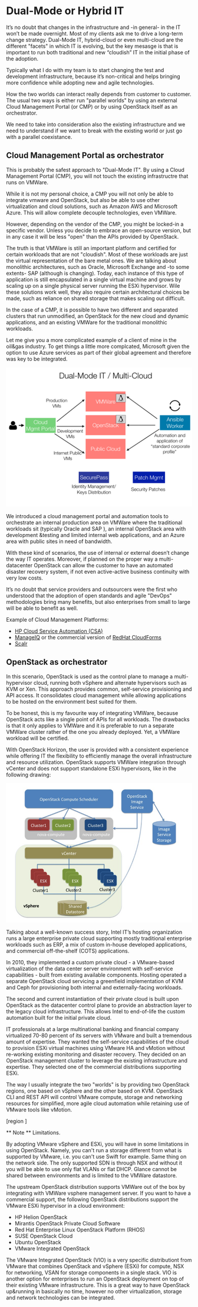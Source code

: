 # Dual-Mode or Hybrid IT

It’s no doubt that changes in the infrastructure and -in general- in the IT won’t be made overnight. Most of my clients ask me to drive a long-term change strategy. Dual-Mode IT, hybrid-cloud or even multi-cloud are the different "facets" in which IT is evolving, but the key mesasge is that is important to run both traditional and new “cloudish” IT in the initial phase of the adoption.

Typically what I do with my team is to start changing the test and development infrastructure, because it’s non-critical and helps bringing more confidence while adopting new and agile technologies.

How the two worlds can interact really depends from customer to customer.
The usual two ways is either run "parallel worlds" by using an external Cloud Management Portal (or CMP) or by using OpenStack itself as an orchestrator.

We need to take into consideration also the existing infrastructure and we need to understand if we want to break with the existing world or just go with a parallel coexistance.

## Cloud Management Portal as orchestrator

This is probably the safest approach to "Dual-Mode IT". By using a Cloud Management Portal (CMP), you will not touch the existing infrastructre that runs on VMWare.

While it is not my personal choice, a CMP you will not only be able to integrate vmware and OpenStack, but also be able to use other virtualization and cloud solutions, such as Amazon AWS and Microsoft Azure. This will allow complete decouple technologies, even VMWare.

However, depending on the vendor of the CMP, you might be locked-in a specific vendor. Unless you decide to embrace an open-source version, but in any case it will be less "open" than the APIs provided by OpenStack.

The truth is that VMWare is still an important platform and certified for certain workloads that are not "cloudish". Most of these workloads are just the virtual representation of the bare metal ones. We are talking about monolithic architectures, such as Oracle, Microsoft Exchange and -to some extents- SAP (although is changing). Today, each instance of this type of application is still encapsulated in a single virtual machine and grows by scaling up on a single physical server running the ESXi hypervisor. Wile these solutions work well, they also require certain architectural choices be made, such as reliance on shared storage that makes scaling out difficult.

In the case of a CMP, it is possible to have two different and separated clusters that run unmodified, an OpenStack for the new cloud and dynamic applications, and an existing VMWare for the traditional monolithic workloads.

Let me give you a more complicated example of a client of mine in the oil&gas industry. To get things a little more complcated, Microsoft given the option to use Azure services as part of their global agreement and therefore was key to be integrated.

![](images/hybrid_dualmode_it.jpg)

We introduced a cloud management portal and automation tools to orchestrate an internal production area on VMWare where the traditional workloads sit (typically Oracle and SAP ), an internal OpenStack area with development &testing and limited internal web applications, and an Azure area with public sites in need of bandwidth.

With these kind of scenarios, the use of internal or external doesn’t change the way IT operates. Moreover, if planned on the proper way a multi-datacenter OpenStack can allow the customer to have an automated disaster recovery system, if not even active-active business continuity with very low costs.

It’s no doubt that service providers and outsourcers were the first who understood that the adoption of open standards and agile "DevOps" methodologies bring many benefits, but also enterprises from small to large will be able to benefit as well.

Example of Cloud Management Platforms:

* [HP Cloud Service Automation (CSA)](http://www8.hp.com/us/en/software-solutions/cloud-service-automation/)
* [ManageIQ](http://manageiq.org/) or the commercial version of [RedHat CloudForms](https://www.redhat.com/en/technologies/cloud-computing/cloudforms)
* [Scalr](http://www.scalr.com/)


## OpenStack as orchestrator

In this scenario, OpenStack is used as the control plane to manage a multi-hypervisor cloud, running both vSphere and alternate hypervisors such as KVM or Xen. This approach provides common, self-service provisioning and API access. It consolidates cloud management while allowing applications to be hosted on the environment best suited for them. 

To be honest, this is my favourite way of integrating VMWare, because OpenStack acts like a single point of APIs for all workloads. The drawbacks is that it only applies to VMWare and it is preferable to run a separate VMWare cluster rather of the one you already deployed. Yet, a VMWare workload will be certified.

With OpenStack Horizon, the user is provided with a consistent experience  while offering IT the flexibility to efficiently manage the overall infrastructure and resource utilization. OpenStack supports VMWare integration through vCenter and does not support standalone ESXi hypervisors, like in the following drawing:

![](images/vmware-nova-driver-architecture.jpg)

Talking about a well-known success story, Intel IT’s hosting organization runs a large enterprise private cloud supporting mostly traditional enterprise workloads such as ERP, a mix of custom in-house developed applications, and commercial off-the-shelf (COTS) applications. 

In 2010, they implemented a custom private cloud - a VMware-based virtualization of the data center server environment with self-service capabilities - built from existing available components. Hosting operated a separate OpenStack cloud servicing a greenfield implementation of KVM and Ceph for provisioning both internal and externally-facing workloads.

The second and current instantiation of their private cloud is built upon OpenStack as the datacenter control plane to provide an abstraction layer to the legacy cloud infrastructure. This allows Intel to end-of-life the custom automation built for the initial private cloud.

IT professionals at a large multinational banking and financial company virtualized 70-80 percent of its servers with VMware and built a tremendous amount of expertise. They wanted the self-service capabilities of the cloud to provision ESXi virtual machines using VMware HA and vMotion without re-working existing monitoring and disaster recovery.
They decided on an OpenStack management cluster to leverage the existing infrastructure and expertise. They selected one of the commercial distributions supporting ESXi.

The way I usually integrate the two "worlds" is by providing two OpenStack regions, one based on vSphere and the other based on KVM. OpenStack CLI and REST API will control VMware compute, storage and networking resources for simplified, more agile cloud automation while retaining use of VMware tools like vMotion. 

[region ]


** Note ** Limitations.

By adopting VMware vSphere and ESXi, you will have in some limitations in using OpenStack. Namely, you can't run a storage different from what is supported by VMware, i.e. you can't use Swift for example. Same thing on the network side. The only supported SDN is through NSX and without it you will be able to use only flat VLANs or flat DHCP. Glance cannot be shared between environments and is limited to the VMWare datastore.

The upstream OpenStack distribution supports VMWare out of the box by integrating with VMWare vsphere management server. If you want to have a commercial support, the following OpenStack distributions support the VMware ESXi hypervisor in a cloud environment:

* HP Helion OpenStack
* Mirantis OpenStack Private Cloud Software
* Red Hat Enterprise Linux OpenStack Platform (RHOS)
* SUSE OpenStack Cloud
* Ubuntu OpenStack
* VMware Integrated OpenStack

The VMware Integrated OpenStack (VIO) is a very specific distributiont from VMware that combines OpenStack and vSphere (ESXi) for compute, NSX for networking, VSAN for storage components in a single stack. VIO is another option for enterprises to run an OpenStack deployment on top of their existing VMware infrastructure. This is a great way to have OpenStack up&running in basically no time, however no other virtualization, storage and network technologies can be integrated.




